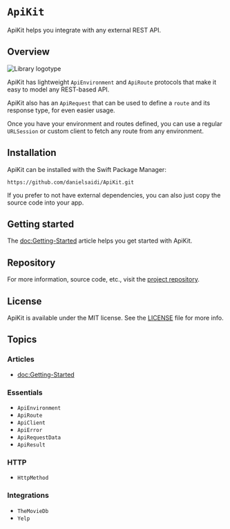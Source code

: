 # ``ApiKit``

ApiKit helps you integrate with any external REST API.


## Overview

![Library logotype](Logo.png)

ApiKit has lightweight ``ApiEnvironment`` and ``ApiRoute`` protocols that make it easy to model any REST-based API.

ApiKit also has an ``ApiRequest`` that can be used to define a `route` and its response type, for even easier usage. 

Once you have your environment and routes defined, you can use a regular `URLSession` or custom client to fetch any route from any environment. 



## Installation

ApiKit can be installed with the Swift Package Manager:

```
https://github.com/danielsaidi/ApiKit.git
```

If you prefer to not have external dependencies, you can also just copy the source code into your app.



## Getting started

The <doc:Getting-Started> article helps you get started with ApiKit.



## Repository

For more information, source code, etc., visit the [project repository][Repository].



## License

ApiKit is available under the MIT license. See the [LICENSE][License] file for more info.



## Topics

### Articles

- <doc:Getting-Started>

### Essentials

- ``ApiEnvironment``
- ``ApiRoute``
- ``ApiClient``
- ``ApiError``
- ``ApiRequestData``
- ``ApiResult``

### HTTP

- ``HttpMethod``

### Integrations

- ``TheMovieDb``
- ``Yelp``



[License]: https://github.com/danielsaidi/ApiKit/blob/master/LICENSE
[Repository]: https://github.com/danielsaidi/ApiKit
